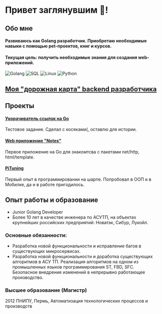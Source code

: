 # Привет заглянувшим :clap:! 

## Обо мне
#### Развиваюсь как Golang разработчик. Приобретаю необходимые навыки с помощью pet-проектов, книг и курсов.
#### Текущая цель: получить необходимые знания для создания web-приложений.
![Golang](https://img.shields.io/badge/-Golang-090909?style=for-the-badge&logo=go&logoColor=00addc)
![SQL](https://img.shields.io/badge/-SQL-090909?style=for-the-badge&logo=postgresql&logoColor=336791)
![Linux](https://img.shields.io/badge/-Linux-090909?style=for-the-badge&logo=linux&logoColor=f9f9f9)
![Python](https://img.shields.io/badge/-Python-090909?style=for-the-badge&logo=python&logoColor=3772a3)

## [Моя "дорожная карта" backend разработчика](https://github.com/IgorAleksandroff/MyGoRoadMap)

## Проекты
#### [Укорачиватель ссылок на Go](https://github.com/IgorAleksandroff/url-shorter)
Тестовое задание. Сделал с косяками(, оставлю для истории.
#### [Web приложение "Notes"](https://github.com/IgorAleksandroff/go-html-notes)
Первое приложение на Go для знакомтсва с пакетами net/http, html/template.
#### [PiTuning](https://github.com/IgorAleksandroff/MobileApp)
Первый опыт в программировании на шарпе. Попробовал в ООП и в Мобилке, да и в работе пригодилось.

## Опыт работы и образование
* Junior Golang Developer
* Более 10 лет в качестве инженера по АСУТП, на объектах крупнейших российских предприятий: Новатэк, Сибур, Лукойл.
### Основные обязанности:
* Разработка новой функциональности и исправление багов в существующих микросервисах.
* Разработка новой функциональности и доработка существующих алгоритмов в АСУ ТП.
Реализация алгоритмов на одном из промышленных языков программирования ST, FBD, SFC.
Безопасное внедрение изменений в непрерывно работающее производство.
### Высшее образование (Магистр)
2012 ПНИПУ, Пермь, Автоматизация технологических процессов и производств

<!--
**IgorAleksandroff/IgorAleksandroff** is a ✨ _special_ ✨ repository because its `README.md` (this file) appears on your GitHub profile.

Here are some ideas to get you started:

- 🔭 I’m currently working on ...
- 🌱 I’m currently learning ...
- 👯 I’m looking to collaborate on ...
- 🤔 I’m looking for help with ...
- 💬 Ask me about ...
- 📫 How to reach me: ...
- 😄 Pronouns: ...
- ⚡ Fun fact: ...
-->
